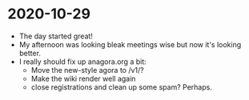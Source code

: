 # 2020-10-29

- The day started great!
- My afternoon was looking bleak meetings wise but now it's looking better.
- I really should fix up anagora.org a bit:
  - Move the new-style agora to /v1/?
  - Make the wiki render well again
  - close registrations and clean up some spam? Perhaps.  